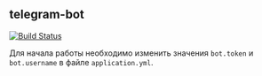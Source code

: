 ## telegram-bot

[![Build Status](https://travis-ci.org/tvgtu/telegram-bot.svg?branch=master)](https://travis-ci.org/tvgtu/telegram-bot)

Для начала работы необходимо изменить значения 
`bot.token` и `bot.username` в файле `application.yml`.